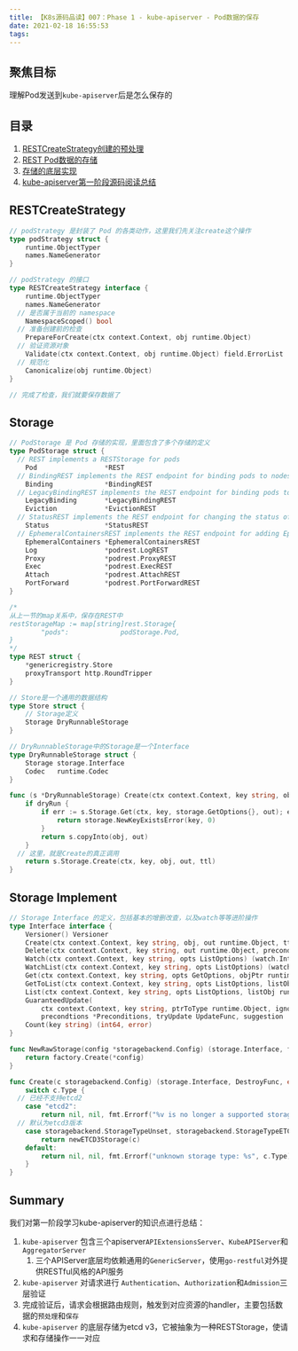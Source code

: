```yaml
---
title: 【K8s源码品读】007：Phase 1 - kube-apiserver - Pod数据的保存
date: 2021-02-18 16:55:53
tags:
---
```


## 聚焦目标

理解Pod发送到`kube-apiserver`后是怎么保存的



## 目录

1. [RESTCreateStrategy创建的预处理](#RESTCreateStrategy)
2. [REST Pod数据的存储](#Storage)
3. [存储的底层实现](#storage-implement)
4. [kube-apiserver第一阶段源码阅读总结](#summary)



## RESTCreateStrategy

```go
// podStrategy 是封装了 Pod 的各类动作，这里我们先关注create这个操作
type podStrategy struct {
	runtime.ObjectTyper
	names.NameGenerator
}

// podStrategy 的接口
type RESTCreateStrategy interface {
	runtime.ObjectTyper
	names.NameGenerator
  // 是否属于当前的 namespace
	NamespaceScoped() bool
  // 准备创建前的检查
	PrepareForCreate(ctx context.Context, obj runtime.Object)
  // 验证资源对象
	Validate(ctx context.Context, obj runtime.Object) field.ErrorList
  // 规范化
	Canonicalize(obj runtime.Object)
}

// 完成了检查，我们就要保存数据了
```



## Storage

```go
// PodStorage 是 Pod 存储的实现，里面包含了多个存储的定义
type PodStorage struct {
  // REST implements a RESTStorage for pods
	Pod                 *REST
  // BindingREST implements the REST endpoint for binding pods to nodes when etcd is in use.
	Binding             *BindingREST
  // LegacyBindingREST implements the REST endpoint for binding pods to nodes when etcd is in use.
	LegacyBinding       *LegacyBindingREST
	Eviction            *EvictionREST
  // StatusREST implements the REST endpoint for changing the status of a pod.
	Status              *StatusREST
  // EphemeralContainersREST implements the REST endpoint for adding EphemeralContainers
	EphemeralContainers *EphemeralContainersREST
	Log                 *podrest.LogREST
	Proxy               *podrest.ProxyREST
	Exec                *podrest.ExecREST
	Attach              *podrest.AttachREST
	PortForward         *podrest.PortForwardREST
}

/*
从上一节的map关系中，保存在REST中
restStorageMap := map[string]rest.Storage{
		"pods":             podStorage.Pod,
}
*/
type REST struct {
	*genericregistry.Store
	proxyTransport http.RoundTripper
}

// Store是一个通用的数据结构
type Store struct {
	// Storage定义
	Storage DryRunnableStorage
}

// DryRunnableStorage中的Storage是一个Interface
type DryRunnableStorage struct {
	Storage storage.Interface
	Codec   runtime.Codec
}

func (s *DryRunnableStorage) Create(ctx context.Context, key string, obj, out runtime.Object, ttl uint64, dryRun bool) error {
	if dryRun {
		if err := s.Storage.Get(ctx, key, storage.GetOptions{}, out); err == nil {
			return storage.NewKeyExistsError(key, 0)
		}
		return s.copyInto(obj, out)
	}
  // 这里，就是Create的真正调用
	return s.Storage.Create(ctx, key, obj, out, ttl)
}
```



## Storage Implement

```go
// Storage Interface 的定义，包括基本的增删改查，以及watch等等进阶操作
type Interface interface {
	Versioner() Versioner
	Create(ctx context.Context, key string, obj, out runtime.Object, ttl uint64) error
	Delete(ctx context.Context, key string, out runtime.Object, preconditions *Preconditions, validateDeletion ValidateObjectFunc) error
	Watch(ctx context.Context, key string, opts ListOptions) (watch.Interface, error)
	WatchList(ctx context.Context, key string, opts ListOptions) (watch.Interface, error)
	Get(ctx context.Context, key string, opts GetOptions, objPtr runtime.Object) error
	GetToList(ctx context.Context, key string, opts ListOptions, listObj runtime.Object) error
	List(ctx context.Context, key string, opts ListOptions, listObj runtime.Object) error
	GuaranteedUpdate(
		ctx context.Context, key string, ptrToType runtime.Object, ignoreNotFound bool,
		precondtions *Preconditions, tryUpdate UpdateFunc, suggestion ...runtime.Object) error
	Count(key string) (int64, error)
}

func NewRawStorage(config *storagebackend.Config) (storage.Interface, factory.DestroyFunc, error) {
	return factory.Create(*config)
}

func Create(c storagebackend.Config) (storage.Interface, DestroyFunc, error) {
	switch c.Type {
  // 已经不支持etcd2
	case "etcd2":
		return nil, nil, fmt.Errorf("%v is no longer a supported storage backend", c.Type)
  // 默认为etcd3版本
	case storagebackend.StorageTypeUnset, storagebackend.StorageTypeETCD3:
		return newETCD3Storage(c)
	default:
		return nil, nil, fmt.Errorf("unknown storage type: %s", c.Type)
	}
}
```



## Summary

我们对第一阶段学习kube-apiserver的知识点进行总结：

1. `kube-apiserver` 包含三个apiserver`APIExtensionsServer`、`KubeAPIServer`和`AggregatorServer`
   1. 三个APIServer底层均依赖通用的`GenericServer`，使用`go-restful`对外提供RESTful风格的API服务
2. `kube-apiserver` 对请求进行 `Authentication`、`Authorization`和`Admission`三层验证
3. 完成验证后，请求会根据路由规则，触发到对应资源的handler，主要包括数据的`预处理`和`保存`
4. `kube-apiserver` 的底层存储为etcd v3，它被抽象为一种RESTStorage，使请求和存储操作一一对应

